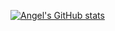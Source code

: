 [![Angel's GitHub stats](https://github-readme-stats.vercel.app/api?username=Angel04172002)](https://github.com/Angel04172002/github-readme-stats)
